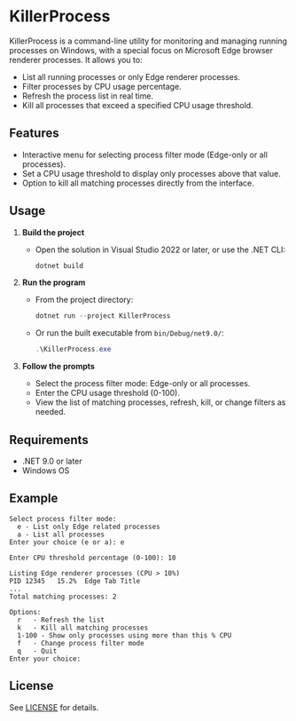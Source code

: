 # KillerProcess

KillerProcess is a command-line utility for monitoring and managing running processes on Windows, with a special focus on Microsoft Edge browser renderer processes. It allows you to:

- List all running processes or only Edge renderer processes.
- Filter processes by CPU usage percentage.
- Refresh the process list in real time.
- Kill all processes that exceed a specified CPU usage threshold.

## Features
- Interactive menu for selecting process filter mode (Edge-only or all processes).
- Set a CPU usage threshold to display only processes above that value.
- Option to kill all matching processes directly from the interface.

## Usage

1. **Build the project**
   - Open the solution in Visual Studio 2022 or later, or use the .NET CLI:
     ```powershell
     dotnet build
     ```

2. **Run the program**
   - From the project directory:
     ```powershell
     dotnet run --project KillerProcess
     ```
   - Or run the built executable from `bin/Debug/net9.0/`:
     ```powershell
     .\KillerProcess.exe
     ```

3. **Follow the prompts**
   - Select the process filter mode: Edge-only or all processes.
   - Enter the CPU usage threshold (0-100).
   - View the list of matching processes, refresh, kill, or change filters as needed.

## Requirements
- .NET 9.0 or later
- Windows OS

## Example
```
Select process filter mode:
  e - List only Edge related processes
  a - List all processes
Enter your choice (e or a): e

Enter CPU threshold percentage (0-100): 10

Listing Edge renderer processes (CPU > 10%)
PID 12345   15.2%  Edge Tab Title
...
Total matching processes: 2

Options:
  r   - Refresh the list
  k   - Kill all matching processes
  1-100 - Show only processes using more than this % CPU
  f   - Change process filter mode
  q   - Quit
Enter your choice:
```

## License
See [LICENSE](LICENSE) for details.